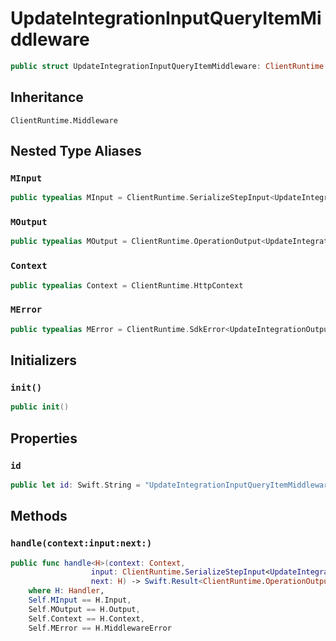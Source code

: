 # UpdateIntegrationInputQueryItemMiddleware

``` swift
public struct UpdateIntegrationInputQueryItemMiddleware: ClientRuntime.Middleware 
```

## Inheritance

`ClientRuntime.Middleware`

## Nested Type Aliases

### `MInput`

``` swift
public typealias MInput = ClientRuntime.SerializeStepInput<UpdateIntegrationInput>
```

### `MOutput`

``` swift
public typealias MOutput = ClientRuntime.OperationOutput<UpdateIntegrationOutputResponse>
```

### `Context`

``` swift
public typealias Context = ClientRuntime.HttpContext
```

### `MError`

``` swift
public typealias MError = ClientRuntime.SdkError<UpdateIntegrationOutputError>
```

## Initializers

### `init()`

``` swift
public init() 
```

## Properties

### `id`

``` swift
public let id: Swift.String = "UpdateIntegrationInputQueryItemMiddleware"
```

## Methods

### `handle(context:input:next:)`

``` swift
public func handle<H>(context: Context,
                  input: ClientRuntime.SerializeStepInput<UpdateIntegrationInput>,
                  next: H) -> Swift.Result<ClientRuntime.OperationOutput<UpdateIntegrationOutputResponse>, MError>
    where H: Handler,
    Self.MInput == H.Input,
    Self.MOutput == H.Output,
    Self.Context == H.Context,
    Self.MError == H.MiddlewareError
```
